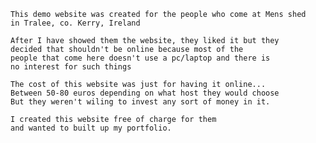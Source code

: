     This demo website was created for the people who come at Mens shed
    in Tralee, co. Kerry, Ireland
    
    After I have showed them the website, they liked it but they 
    decided that shouldn't be online because most of the 
    people that come here doesn't use a pc/laptop and there is
    no interest for such things
    
    The cost of this website was just for having it online...
    Between 50-80 euros depending on what host they would choose
    But they weren't wiling to invest any sort of money in it.
    
    I created this website free of charge for them
    and wanted to built up my portfolio.
